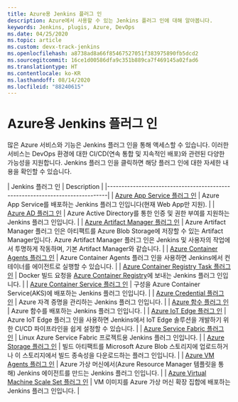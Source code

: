 ```yaml
---
title: Azure용 Jenkins 플러그 인
description: Azure에서 사용할 수 있는 Jenkins 플러그 인에 대해 알아봅니다.
keywords: Jenkins, plugis, Azure, DevOps
ms.date: 04/25/2020
ms.topic: article
ms.custom: devx-track-jenkins
ms.openlocfilehash: a8738ad8a66f85467527051f383975890fb5dcd2
ms.sourcegitcommit: 16ce1d00586dfa9c351b889ca7f469145a02fad6
ms.translationtype: HT
ms.contentlocale: ko-KR
ms.lasthandoff: 08/14/2020
ms.locfileid: "88240615"
---
```

# <a name="jenkins-plug-ins-for-azure"></a>Azure용 Jenkins 플러그 인

많은 Azure 서비스와 기능은 Jenkins 플러그 인을 통해 액세스할 수 있습니다. 이러한 서비스는 DevOps 환경에 대한 CI/CD(연속 통합 및 지속적인 배포)와 관련된 다양한 가능성을 지원합니다. Jenkins 플러그 인을 클릭하면 해당 플러그 인에 대한 자세한 내용을 확인할 수 있습니다.

| Jenkins 플러그 인 | Description                                   |
|------------------------------------------------------------------------------|
| [Azure App Service 플러그 인](https://plugins.jenkins.io/azure-app-service)     | Azure App Service를 배포하는 Jenkins 플러그 인입니다(현재 Web App만 지원). | 
| [Azure AD 플러그 인](https://plugins.jenkins.io/azure-ad)                       | Azure Active Directory를 통한 인증 및 권한 부여를 지원하는 Jenkins 플러그 인입니다. | 
| [Azure Artifact Manager 플러그 인](https://plugins.jenkins.io/azure-artifact-manager) | Azure Artifact Manager 플러그 인은 아티팩트를 Azure Blob Storage에 저장할 수 있는 Artifact Manager입니다. Azure Artifact Manager 플러그 인은 Jenkins 및 사용자의 작업에서 투명하게 작동하며, 기본 Artifact Manager와 같습니다. | 
| [Azure Container Agents 플러그 인](https://plugins.jenkins.io/azure-container-agents) | Azure Container Agents 플러그 인을 사용하면 Jenkins에서 컨테이너를 에이전트로 실행할 수 있습니다. | 
| [Azure Container Registry Task 플러그 인](https://plugins.jenkins.io/azure-container-registry-tasks)       | Docker 빌드 요청을 [Azure Container Registry](/azure/container-registry/container-registry-tasks-overview)에 보내는 Jenkins 플러그 인입니다. |
| [Azure Container Service 플러그 인](https://plugins.jenkins.io/azure-acs)       | 구성을 Azure Container Service(AKS)에 배포하는 Jenkins 플러그 인입니다. | 
| [Azure Credential 플러그 인](https://plugins.jenkins.io/azure-credentials)      | Azure 자격 증명을 관리하는 Jenkins 플러그 인입니다. | 
| [Azure 함수 플러그 인](https://plugins.jenkins.io/azure-function)           | Azure 함수를 배포하는 Jenkins 플러그 인입니다. | 
| [Azure IoT Edge 플러그 인](https://plugins.jenkins.io/azure-iot-edge)           | Azure IoT Edge 플러그 인을 사용하면 Jenkins에서 IoT Edge 솔루션을 개발하기 위한 CI/CD 파이프라인을 쉽게 설정할 수 있습니다. | 
| [Azure Service Fabric 플러그 인](https://plugins.jenkins.io/service-fabric)     | Linux Azure Service Fabric 프로젝트용 Jenkins 플러그 인입니다. |
| [Azure Storage 플러그 인](https://plugins.jenkins.io/windows-azure-storage)     | 빌드 아티팩트를 Microsoft Azure Blob 스토리지에 업로드하거나 이 스토리지에서 빌드 종속성을 다운로드하는 플러그 인입니다. | 
| [Azure VM Agents 플러그 인](https://plugins.jenkins.io/azure-vm-agents)         | Azure 가상 머신에서(Azure Resource Manager 템플릿을 통해) Jenkins 에이전트를 만드는 Jenkins 플러그 인입니다. | 
| [Azure Virtual Machine Scale Set 플러그 인](https://plugins.jenkins.io/azure-vmss)           | VM 이미지를 Azure 가상 머신 확장 집합에 배포하는 Jenkins 플러그 인입니다. | 